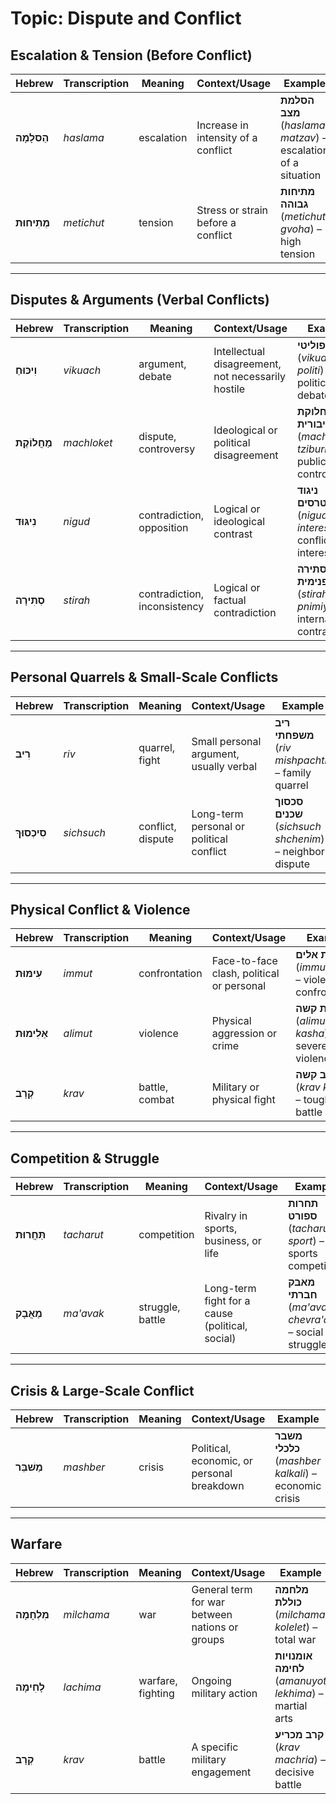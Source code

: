 
# Topic: Dispute and Conflict

## Escalation & Tension (Before Conflict)

| **Hebrew** | **Transcription** | **Meaning** | **Context/Usage** | **Example** |  
|---------------|----------------|------------|-----------------|------------|  
| **הַסלָמָה** | *haslama* | escalation | Increase in intensity of a conflict | **הסלמת מצב** (*haslamat matzav*) – escalation of a situation |  
| **מְתִיחוּת** | *metichut* | tension | Stress or strain before a conflict | **מתיחות גבוהה** (*metichut gvoha*) – high tension |  

---

## Disputes & Arguments (Verbal Conflicts)

| **Hebrew** | **Transcription** | **Meaning** | **Context/Usage** | **Example** |  
|---------------|----------------|------------|-----------------|------------|  
| **וִיכּוּחַ** | *vikuach* | argument, debate | Intellectual disagreement, not necessarily hostile | **ויכוח פוליטי** (*vikuach politi*) – political debate |  
| **מַחֲלוֹקֶת** | *machloket* | dispute, controversy | Ideological or political disagreement | **מחלוקת ציבורית** (*machloket tziburit*) – public controversy |  
| **נִיגּוּד** | *nigud* | contradiction, opposition | Logical or ideological contrast | **ניגוד אינטרסים** (*nigud interesim*) – conflict of interest |  
| **סְתִירָה** | *stirah* | contradiction, inconsistency | Logical or factual contradiction | **סתירה פנימית** (*stirah pnimiyt*) – internal contradiction |  

---

## Personal Quarrels & Small-Scale Conflicts

| **Hebrew** | **Transcription** | **Meaning** | **Context/Usage** | **Example** |  
|---------------|----------------|------------|-----------------|------------|  
| **רִיב** | *riv* | quarrel, fight | Small personal argument, usually verbal | **ריב משפחתי** (*riv mishpachti*) – family quarrel |  
| **סִיכְסוּךְ** | *sichsuch* | conflict, dispute | Long-term personal or political conflict | **סכסוך שכנים** (*sichsuch shchenim*) – neighbor dispute |  

---

## Physical Conflict & Violence

| **Hebrew** | **Transcription** | **Meaning** | **Context/Usage** | **Example** |  
|---------------|----------------|------------|-----------------|------------|  
| **עִימּוּת** | *immut* | confrontation | Face-to-face clash, political or personal | **עימות אלים** (*immut alim*) – violent confrontation |  
| **אַלִימוּת** | *alimut* | violence | Physical aggression or crime | **אלימות קשה** (*alimut kasha*) – severe violence |  
| **קְרָב** | *krav* | battle, combat | Military or physical fight | **קרב קשה** (*krav kasha*) – tough battle |  

---

## Competition & Struggle

| **Hebrew** | **Transcription** | **Meaning** | **Context/Usage** | **Example** |  
|---------------|----------------|------------|-----------------|------------|  
| **תַּחֲרוּת** | *tacharut* | competition | Rivalry in sports, business, or life | **תחרות ספורט** (*tacharut sport*) – sports competition |  
| **מַאֲבָק** | *ma'avak* | struggle, battle | Long-term fight for a cause (political, social) | **מאבק חברתי** (*ma'avak chevra'ati*) – social struggle |  

---

## Crisis & Large-Scale Conflict

| **Hebrew** | **Transcription** | **Meaning** | **Context/Usage** | **Example** |  
|---------------|----------------|------------|-----------------|------------|  
| **מַשׁבֵּר** | *mashber* | crisis | Political, economic, or personal breakdown | **משבר כלכלי** (*mashber kalkali*) – economic crisis |  

---

## Warfare 

| **Hebrew** | **Transcription** | **Meaning** | **Context/Usage** | **Example** |  
|---------------|----------------|------------|-----------------|------------|  
| **מִלְחָמָה** | *milchama* | war | General term for war between nations or groups | **מלחמה כוללת** (*milchama kolelet*) – total war | 
| **לָחִימָה** | *lachima* | warfare, fighting | Ongoing military action | **אומנויות לחימה** (*amanuyot lekhima*) – martial arts |   
| **קְרָב** | *krav* | battle | A specific military engagement | **קרב מכריע** (*krav machria*) – decisive battle |  
